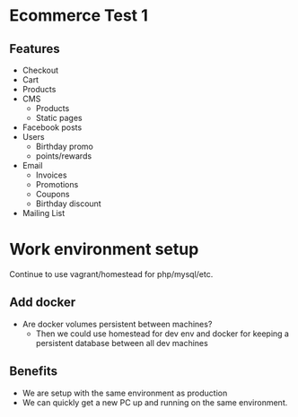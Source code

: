 # Ecommerce Test 1

## Features

* Checkout
* Cart
* Products
* CMS
    * Products
    * Static pages
* Facebook posts
* Users
    * Birthday promo
    * points/rewards
* Email
    * Invoices
    * Promotions
    * Coupons
    * Birthday discount
* Mailing List

# Work environment setup

Continue to use vagrant/homestead for php/mysql/etc.

## Add docker
* Are docker volumes persistent between machines?
    * Then we could use homestead for dev env and docker for keeping a persistent database between all dev machines

## Benefits
* We are setup with the same environment as production
* We can quickly get a new PC up and running on the same environment.
